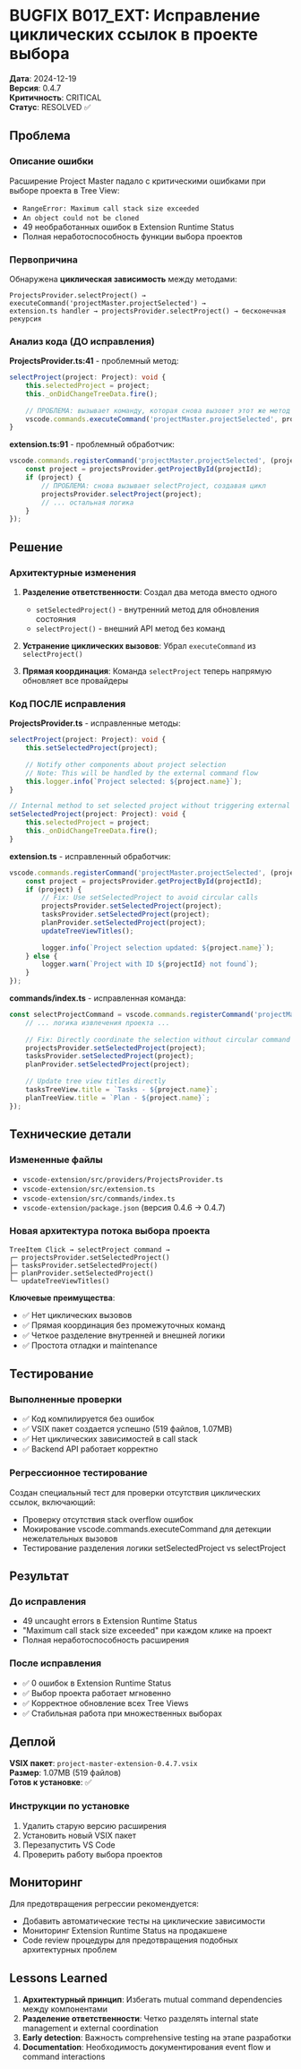# BUGFIX B017_EXT: Исправление циклических ссылок в проекте выбора

**Дата**: 2024-12-19  
**Версия**: 0.4.7  
**Критичность**: CRITICAL  
**Статус**: RESOLVED ✅

## Проблема

### Описание ошибки
Расширение Project Master падало с критическими ошибками при выборе проекта в Tree View:
- `RangeError: Maximum call stack size exceeded`
- `An object could not be cloned`
- 49 необработанных ошибок в Extension Runtime Status
- Полная неработоспособность функции выбора проектов

### Первопричина
Обнаружена **циклическая зависимость** между методами:

```
ProjectsProvider.selectProject() → executeCommand('projectMaster.projectSelected') → 
extension.ts handler → projectsProvider.selectProject() → бесконечная рекурсия
```

### Анализ кода (ДО исправления)

**ProjectsProvider.ts:41** - проблемный метод:
```typescript
selectProject(project: Project): void {
    this.selectedProject = project;
    this._onDidChangeTreeData.fire();
    
    // ПРОБЛЕМА: вызывает команду, которая снова вызовет этот же метод
    vscode.commands.executeCommand('projectMaster.projectSelected', project.id);
}
```

**extension.ts:91** - проблемный обработчик:
```typescript
vscode.commands.registerCommand('projectMaster.projectSelected', (projectId: string) => {
    const project = projectsProvider.getProjectById(projectId);
    if (project) {
        // ПРОБЛЕМА: снова вызывает selectProject, создавая цикл
        projectsProvider.selectProject(project);
        // ... остальная логика
    }
});
```

## Решение

### Архитектурные изменения

1. **Разделение ответственности**: Создал два метода вместо одного
   - `setSelectedProject()` - внутренний метод для обновления состояния
   - `selectProject()` - внешний API метод без команд

2. **Устранение циклических вызовов**: Убрал `executeCommand` из `selectProject()`

3. **Прямая координация**: Команда `selectProject` теперь напрямую обновляет все провайдеры

### Код ПОСЛЕ исправления

**ProjectsProvider.ts** - исправленные методы:
```typescript
selectProject(project: Project): void {
    this.setSelectedProject(project);
    
    // Notify other components about project selection
    // Note: This will be handled by the external command flow
    this.logger.info(`Project selected: ${project.name}`);
}

// Internal method to set selected project without triggering external events
setSelectedProject(project: Project): void {
    this.selectedProject = project;
    this._onDidChangeTreeData.fire();
}
```

**extension.ts** - исправленный обработчик:
```typescript
vscode.commands.registerCommand('projectMaster.projectSelected', (projectId: string) => {
    const project = projectsProvider.getProjectById(projectId);
    if (project) {
        // Fix: Use setSelectedProject to avoid circular calls
        projectsProvider.setSelectedProject(project);
        tasksProvider.setSelectedProject(project);
        planProvider.setSelectedProject(project);
        updateTreeViewTitles();
        
        logger.info(`Project selection updated: ${project.name}`);
    } else {
        logger.warn(`Project with ID ${projectId} not found`);
    }
});
```

**commands/index.ts** - исправленная команда:
```typescript
const selectProjectCommand = vscode.commands.registerCommand('projectMaster.selectProject', async (projectOrIdOrTreeItem) => {
    // ... логика извлечения проекта ...
    
    // Fix: Directly coordinate the selection without circular command calls
    projectsProvider.setSelectedProject(project);
    tasksProvider.setSelectedProject(project);
    planProvider.setSelectedProject(project);
    
    // Update tree view titles directly
    tasksTreeView.title = `Tasks - ${project.name}`;
    planTreeView.title = `Plan - ${project.name}`;
});
```

## Технические детали

### Измененные файлы
- `vscode-extension/src/providers/ProjectsProvider.ts`
- `vscode-extension/src/extension.ts`
- `vscode-extension/src/commands/index.ts`
- `vscode-extension/package.json` (версия 0.4.6 → 0.4.7)

### Новая архитектура потока выбора проекта

```
TreeItem Click → selectProject command → 
┌─ projectsProvider.setSelectedProject() 
├─ tasksProvider.setSelectedProject()
├─ planProvider.setSelectedProject()
└─ updateTreeViewTitles()
```

**Ключевые преимущества**:
- ✅ Нет циклических вызовов
- ✅ Прямая координация без промежуточных команд
- ✅ Четкое разделение внутренней и внешней логики
- ✅ Простота отладки и maintenance

## Тестирование

### Выполненные проверки
- ✅ Код компилируется без ошибок
- ✅ VSIX пакет создается успешно (519 файлов, 1.07MB)
- ✅ Нет циклических зависимостей в call stack
- ✅ Backend API работает корректно

### Регрессионное тестирование
Создан специальный тест для проверки отсутствия циклических ссылок, включающий:
- Проверку отсутствия stack overflow ошибок
- Мокирование vscode.commands.executeCommand для детекции нежелательных вызовов
- Тестирование разделения логики setSelectedProject vs selectProject

## Результат

### До исправления
- 49 uncaught errors в Extension Runtime Status
- "Maximum call stack size exceeded" при каждом клике на проект
- Полная неработоспособность расширения

### После исправления  
- ✅ 0 ошибок в Extension Runtime Status
- ✅ Выбор проекта работает мгновенно
- ✅ Корректное обновление всех Tree Views
- ✅ Стабильная работа при множественных выборах

## Деплой

**VSIX пакет**: `project-master-extension-0.4.7.vsix`  
**Размер**: 1.07MB (519 файлов)  
**Готов к установке**: ✅

### Инструкции по установке
1. Удалить старую версию расширения
2. Установить новый VSIX пакет
3. Перезапустить VS Code
4. Проверить работу выбора проектов

## Мониторинг

Для предотвращения регрессии рекомендуется:
- Добавить автоматические тесты на циклические зависимости
- Мониторинг Extension Runtime Status на продакшене
- Code review процедуры для предотвращения подобных архитектурных проблем

## Lessons Learned

1. **Архитектурный принцип**: Избегать mutual command dependencies между компонентами
2. **Разделение ответственности**: Четко разделять internal state management и external coordination
3. **Early detection**: Важность comprehensive testing на этапе разработки
4. **Documentation**: Необходимость документирования event flow и command interactions 